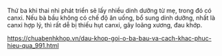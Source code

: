 Thứ ba khi thai nhi phát triển sẽ lấy nhiều dinh dưỡng từ mẹ, trong đó có canxi. Nếu bà bầu không có chế độ ăn uống, bổ sung dinh dưỡng, nhất là canxi hợp lý, thì rất dễ bị thiếu hụt canxi, gây loãng xương, đau khớp.




https://chuabenhkhop.vn/dau-khop-goi-o-ba-bau-va-cach-khac-phuc-hieu-qua_991.html
